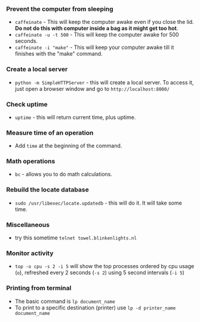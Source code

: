 ### Prevent the computer from sleeping
* `caffeinate` - This will keep the computer awake even if you close the lid. **Do not do this with computer inside a bag as it might get too hot**.
* `caffeinate -u -t 500` - This will keep the computer awake for 500 seconds.
* `caffeinate -i "make"` - This will keep your computer awake till it finishes with the "make" command.

### Create a local server
* `python -m SimpleHTTPServer` - this will create a local server. To access it, just open a browser window and go to `http://localhost:8000/`

### Check uptime
* `uptime` - this will return current time, plus uptime.

### Measure time of an operation
* Add `time` at the beginning of the command.

### Math operations
* `bc` - allows you to do math calculations.

### Rebuild the locate database
* `sudo /usr/libexec/locate.updatedb` - this will do it. It will take some time.

### Miscellaneous
* try this sometime `telnet towel.blinkenlights.nl`

### Monitor activity
* `top -o cpu -s 2 -i 5` will show the top processes ordered by cpu usage (`o`), refreshed every 2 seconds (`-s 2`) using 5 second intervals (`-i 5`)

### Printing from terminal
* The basic command is `lp document_name`
* To print to a specific destination (printer) use `lp -d printer_name document_name`